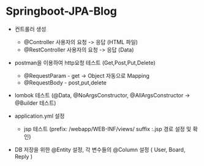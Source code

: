 # Springboot-JPA-Blog



* 컨트롤러 생성
  *	@Controller 사용자의 요청 -> 응답 (HTML 파일)
  * @RestController 사용자의 요청 -> 응답 (Data)

* postman을 이용하여 http요청 테스트 (Get,Post,Put,Delete)
  * @RequestParam - get  -> Object 자동으로 Mapping
  *	@RequestBody - post,put,delete

* lombok 테스트 (@Data, @NoArgsConstructor, @AllArgsConstructor -> @Builder 테스트)
 
* application.yml 설정 
  * jsp 테스트 (prefix: /webapp/WEB-INF/views/  suffix :.jsp 경로 설정 및 확인)

* DB 저장을 위한 @Entity 설정, 각 변수들의 @Column 설정 ( User, Board, Reply )
